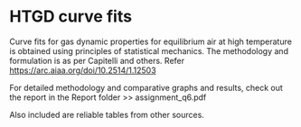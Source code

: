 # HTGD curve fits

Curve fits for gas dynamic properties for equilibrium air at high temperature is obtained using principles of statistical mechanics. The methodology and formulation is as per Capitelli and others. Refer https://arc.aiaa.org/doi/10.2514/1.12503 

For detailed methodology and comparative graphs and results, check out the report in the Report folder >> assignment_q6.pdf

Also included are reliable tables from other sources. 
